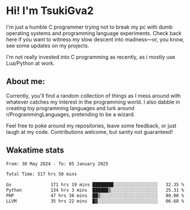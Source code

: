 # Hi! I'm TsukiGva2

I'm just a humble C programmer trying not to break my pc with dumb operating systems and programming language experiments. Check back here if you want to witness my slow descent into madness—or, you know, see some updates on my projects.

I'm not really invested into C programming as recently, as i mostly use Lua/Python at work.

## About me:

Currently, you'll find a random collection of things as I mess around with whatever catches my interest in the programming world. I also dabble in creating toy programming languages and lurk around r/ProgrammingLanguages, pretending to be a wizard.

Feel free to poke around my repositories, leave some feedback, or just laugh at my code. Contributions welcome, but sanity not guaranteed!

## Wakatime stats
<!--START_SECTION:waka-->

```txt
From: 30 May 2024 - To: 05 January 2025

Total Time: 517 hrs 50 mins

Go               171 hrs 19 mins ████████░░░░░░░░░░░░░░░░░   32.35 %
Python           134 hrs 3 mins  ██████▒░░░░░░░░░░░░░░░░░░   25.31 %
PHP              47 hrs 38 mins  ██▒░░░░░░░░░░░░░░░░░░░░░░   09.00 %
LLVM             35 hrs 22 mins  █▓░░░░░░░░░░░░░░░░░░░░░░░   06.68 %
```

<!--END_SECTION:waka-->
